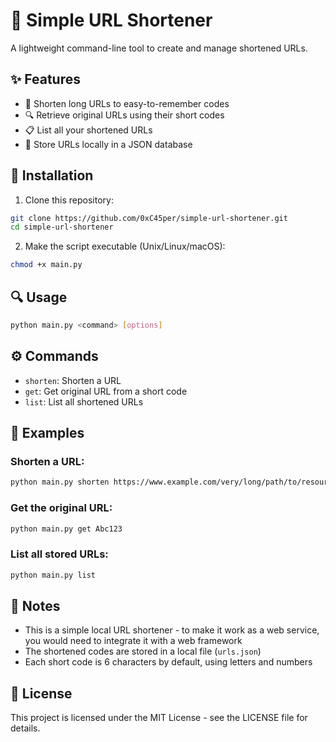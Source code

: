 # 🔗 Simple URL Shortener

A lightweight command-line tool to create and manage shortened URLs.

## ✨ Features

- 🔹 Shorten long URLs to easy-to-remember codes
- 🔍 Retrieve original URLs using their short codes
- 📋 List all your shortened URLs
- 💾 Store URLs locally in a JSON database

## 🚀 Installation

1. Clone this repository:
```bash
git clone https://github.com/0xC45per/simple-url-shortener.git
cd simple-url-shortener
```

2. Make the script executable (Unix/Linux/macOS):
```bash
chmod +x main.py
```

## 🔍 Usage

```bash
python main.py <command> [options]
```

## ⚙️ Commands

- `shorten`: Shorten a URL
- `get`: Get original URL from a short code
- `list`: List all shortened URLs

## 📝 Examples

### Shorten a URL:
```bash
python main.py shorten https://www.example.com/very/long/path/to/resource
```

### Get the original URL:
```bash
python main.py get Abc123
```

### List all stored URLs:
```bash
python main.py list
```

## 📌 Notes

- This is a simple local URL shortener - to make it work as a web service, you would need to integrate it with a web framework
- The shortened codes are stored in a local file (`urls.json`)
- Each short code is 6 characters by default, using letters and numbers

## 📄 License

This project is licensed under the MIT License - see the LICENSE file for details.
